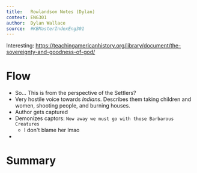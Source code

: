 ```yaml
---
title:   Rowlandson Notes (Dylan)
context: ENG301
author:  Dylan Wallace
source:  #KBMasterIndexEng301
---
```


Interesting: https://teachingamericanhistory.org/library/document/the-sovereignty-and-goodness-of-god/

# Flow
- So... This is from the perspective of the Settlers?
- Very hostile voice towards *Indians*. Describes them taking children and women, shooting people, and burning houses.
- Author gets captured
- Demonizes captors: `Now away we must go with those Barbarous Creatures`
	- I don't blame her lmao
- 

# Summary
